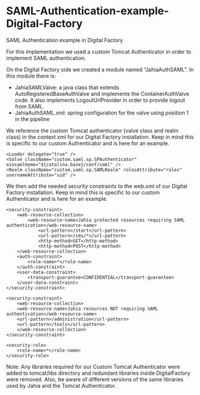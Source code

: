 # SAML-Authentication-example-Digital-Factory

SAML Authentication example in Digital Factory


For this implementation we used a custom Tomcat Authenticator in order to implement SAML authentication. 

On the Digital Factory side we created a module named “JahiaAuthSAML”.  In this module there is:

-	JahiaSAMLValve:  a java class that extends AutoRegisteredBaseAuthValve and implements the ContainerAuthValve code.  It also implements LogoutUrlProvider in order to provide logout from SAML.
-	JahiaAuthSAML.xml:  spring configuration for the valve using position 1 in the pipeline 


We reference the custom Tomcat authenticator (valve class and realm class) in the context.xml for our Digital Factory installation.  Keep in mind this is specific to our custom Authenticator and is here for an example.  



    <Loader delegate="true" />
    <Valve className="custom.saml.sp.SPAuthenticator" oiosamlHome="${catalina.base}/conf/saml" />
    <Realm className="custom.saml.sp.SAMLRealm" rolesAttribute="roles" usernameAttribute="uid" />


We then add the needed security constraints to the web.xml of our Digital Factory installation.  Keep in mind this is specific to our custom Authenticator and is here for an example.  
  
    <security-constraint>
        <web-resource-collection>
            <web-resource-name>Jahia protected resources requiring SAML authentication</web-resource-name>
                <url-pattern>/start</url-pattern>
                <url-pattern>/cms/*</url-pattern>
                <http-method>GET</http-method>
                <http-method>POST</http-method>
        </web-resource-collection>
        <auth-constraint>
            <role-name>*</role-name>
        </auth-constraint>
        <user-data-constraint>
            <transport-guarantee>CONFIDENTIAL</transport-guarantee>
        </user-data-constraint>
    </security-constraint>
 
    <security-constraint>
        <web-resource-collection>
        <web-resource-name>Jahia resources NOT requiring SAML authentication</web-resource-name>
        <url-pattern>/administration</url-pattern>
        <url-pattern>/tools</url-pattern>
        </web-resource-collection>
    </security-constraint>
 
    <security-role>
        <role-name>*</role-name>
    </security-role>

    
Note:  Any libraries required for our Custom Tomcat Authenticator were added to tomcat/libs directory and redundant libraries inside DigitalFactory were removed.   Also, be aware of different versions of the same libraries used by Jahia and the Tomcat Authenticator.
